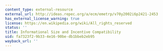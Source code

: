 ```yaml
---
content_type: external-resource
external_url: http://ideas.repec.org/a/ecm/emetrp/v70y2002i6p2421-2453.html
has_external_license_warning: true
license: https://en.wikipedia.org/wiki/All_rights_reserved
status: ''
title: Informational Size and Incentive Compatibility
uid: fa7323f2-9b33-4e16-90be-db1bbeb2eb95
wayback_url: ''
---
```

